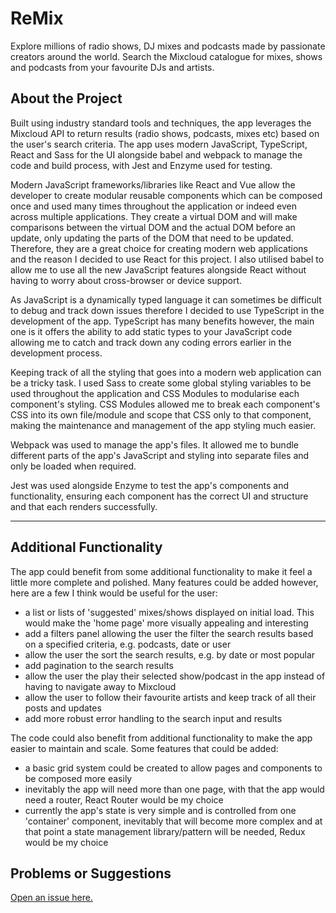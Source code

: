 # ReMix

Explore millions of radio shows, DJ mixes and podcasts made by passionate creators around the world. Search the Mixcloud catalogue for mixes, shows and podcasts from your favourite DJs and artists.

## About the Project

Built using industry standard tools and techniques, the app leverages the Mixcloud API to return results (radio shows, podcasts, mixes etc) based on the user's search criteria. The app uses modern JavaScript, TypeScript, React and Sass for the UI alongside babel and webpack to manage the code and build process, with Jest and Enzyme used for testing.

Modern JavaScript frameworks/libraries like React and Vue allow the developer to create modular reusable components which can be composed once and used many times throughout the application or indeed even across multiple applications. They create a virtual DOM and will make comparisons between the virtual DOM and the actual DOM before an update, only updating the parts of the DOM that need to be updated. Therefore, they are a great choice for creating modern web applications and the reason I decided to use React for this project. I also utilised babel to allow me to use all the new JavaScript features alongside React without having to worry about cross-browser or device support.

As JavaScript is a dynamically typed language it can sometimes be difficult to debug and track down issues therefore I decided to use TypeScript in the development of the app. TypeScript has many benefits however, the main one is it offers the ability to add static types to your JavaScript code allowing me to catch and track down any coding errors earlier in the development process.

Keeping track of all the styling that goes into a modern web application can be a tricky task. I used Sass to create some global styling variables to be used throughout the application and CSS Modules to modularise each component's styling. CSS Modules allowed me to break each component's CSS into its own file/module and scope that CSS only to that component, making the maintenance and management of the app styling much easier.

Webpack was used to manage the app's files. It allowed me to bundle different parts of the app's JavaScript and styling into separate files and only be loaded when required.

Jest was used alongside Enzyme to test the app's components and functionality, ensuring each component has the correct UI and structure and that each renders successfully.

---

## Additional Functionality

The app could benefit from some additional functionality to make it feel a little more complete and polished. Many features could be added however, here are a few I think would be useful for the user:

- a list or lists of 'suggested' mixes/shows displayed on initial load. This would make the 'home page' more visually appealing and interesting
- add a filters panel allowing the user the filter the search results based on a specified criteria, e.g. podcasts, date or user
- allow the user the sort the search results, e.g. by date or most popular
- add pagination to the search results
- allow the user the play their selected show/podcast in the app instead of having to navigate away to Mixcloud
- allow the user to follow their favourite artists and keep track of all their posts and updates
- add more robust error handling to the search input and results

The code could also benefit from additional functionality to make the app easier to maintain and scale. Some features that could be added:

- a basic grid system could be created to allow pages and components to be composed more easily
- inevitably the app will need more than one page, with that the app would need a router, React Router would be my choice
- currently the app's state is very simple and is controlled from one 'container' component, inevitably that will become more complex and at that point a state management library/pattern will be needed, Redux would be my choice

## Problems or Suggestions

[Open an issue here.](/issues)

